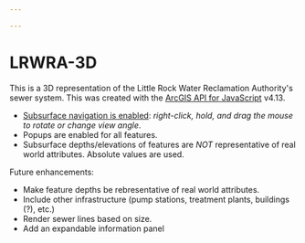 ```yaml
---

---
```


# LRWRA-3D
This is a 3D representation of the Little Rock Water Reclamation Authority's sewer system. This was created with the [ArcGIS API for JavaScript](https://developers.arcgis.com/javascript/) v4.13. 

- <u>Subsurface navigation is enabled</u>: *right-click, hold, and drag the mouse to rotate or change view angle*. 
- Popups are enabled for all features.
- Subsurface depths/elevations of features are *NOT* representative of real world attributes.  Absolute values are used.



Future enhancements:

- Make feature depths be rebresentative of real world attributes.
- Include other infrastructure (pump stations, treatment plants, buildings (?), etc.)
- Render sewer lines based on size.
- Add an expandable information panel











### 

